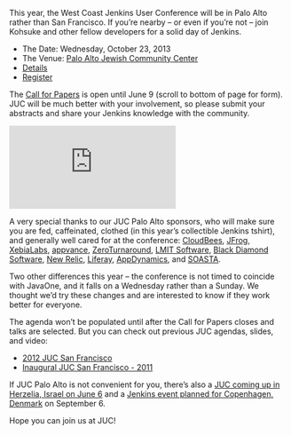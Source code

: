This year, the West Coast Jenkins User Conference will be in Palo Alto rather than San Francisco. If you’re nearby – or even if you’re not – join Kohsuke and other fellow developers for a solid day of Jenkins.

- The Date: Wednesday, October 23, 2013
- The Venue: [Palo Alto Jewish Community Center](http://www.paloaltojcc.org/)
- [Details](http://www.cloudbees.com/jenkins/juc/juc-2013.cb)
- [Register](http://www.eventbrite.com/event/6367028955)

The [Call for Papers](http://www.cloudbees.com/jenkins/juc/juc-2013.cb) is open until June 9 (scroll to bottom of page for form). JUC will be much better with your involvement, so please submit your abstracts and share your Jenkins knowledge with the community.

<a href="http://www.youtube.com/watch?v=HXEbFfAeymw?rel=0?autoplay=1&amp;rel=1&amp;modestbranding=1&amp;showsearch=0" class="lightbox-processed"><embed src="http://www.cloudbees.com/sites/default/files/Kohsuke-Kawaguchi-Opening-San-Fran-Thumbnail.png%20" title="Kohsuke Kawaguchi – Keynote Address, JUC San Francisco" /></a>

A very special thanks to our JUC Palo Alto sponsors, who will make sure you are fed, caffeinated, clothed (in this year’s collectible Jenkins tshirt), and generally well cared for at the conference: [CloudBees](http://www.cloudbees.com), [JFrog](http://www.jfrog.com), [XebiaLabs](http://www.xebialabs.com), [appvance](http://www.appvance.com), [ZeroTurnaround](http://www.zeroturnaround.com), [LMIT Software](http://www.lmitsoftware.com), [Black Diamond Software](http://www.blackdiamond.com), [New Relic](http://www.newrelic.com), [Liferay](http://www.liferay.com), [AppDynamics](http://www.appdynamics.com), and [SOASTA](http://www.soasta.com).

Two other differences this year – the conference is not timed to coincide with JavaOne, and it falls on a Wednesday rather than a Sunday. We thought we’d try these changes and are interested to know if they work better for everyone.

The agenda won’t be populated until after the Call for Papers closes and talks are selected. But you can check out previous JUC agendas, slides, and video:

- [2012 JUC San Francisco](http://www.cloudbees.com/jenkins-user-conference-2012-san-francisco-abstracts.cb)
- [Inaugural JUC San Francisco - 2011](https://www.cloudbees.com/jenkins-user-conference-2011-session-abstracts.cb)

If JUC Palo Alto is not convenient for you, there’s also a [JUC coming up in Herzelia, Israel on June 6](http://jenkins-uc-israel-2013.eventbrite.com/) and a [Jenkins event planned for Copenhagen, Denmark](http://www.praqma.com/events/jciusrcph13) on September 6.

Hope you can join us at JUC!
